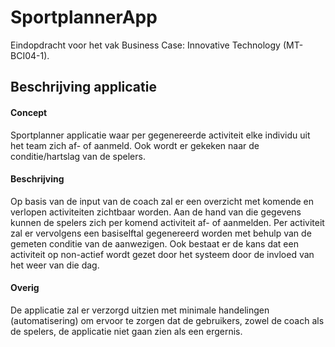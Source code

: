 # SportplannerApp
Eindopdracht voor het vak Business Case: Innovative Technology (MT-BCI04-1).

## Beschrijving applicatie
#### Concept
Sportplanner applicatie waar per gegenereerde activiteit elke individu uit het team zich af- of aanmeld.
Ook wordt er gekeken naar de conditie/hartslag van de spelers.

#### Beschrijving
Op basis van de input van de coach zal er een overzicht met komende en verlopen activiteiten zichtbaar worden. Aan de hand van die gegevens kunnen de spelers zich per komend activiteit af- of aanmelden. Per activiteit zal er vervolgens een basiselftal gegenereerd worden met behulp van de gemeten conditie van de aanwezigen. Ook bestaat er de kans dat een activiteit op non-actief wordt gezet door het systeem door de invloed van het weer van die dag.

#### Overig
De applicatie zal er verzorgd uitzien met minimale handelingen (automatisering) om ervoor te zorgen dat de gebruikers, zowel de coach als de spelers, de applicatie niet gaan zien als een ergernis.
